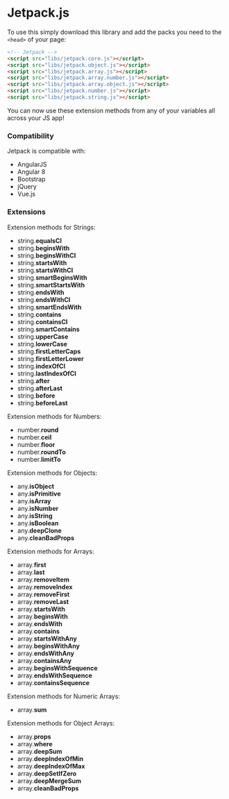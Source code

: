 # Jetpack.js

To use this simply download this library and add the packs you need to the `<head>` of your page:

```html
<!-- Jetpack -->
<script src="libs/jetpack.core.js"></script>
<script src="libs/jetpack.object.js"></script>
<script src="libs/jetpack.array.js"></script>
<script src="libs/jetpack.array.number.js"></script>
<script src="libs/jetpack.array.object.js"></script>
<script src="libs/jetpack.number.js"></script>
<script src="libs/jetpack.string.js"></script>
```

You can now use these extension methods from any of your variables all across your JS app!

### Compatibility

Jetpack is compatible with:

- AngularJS
- Angular 8
- Bootstrap
- jQuery
- Vue.js

### Extensions

Extension methods for Strings:

- string.**equalsCI**
- string.**beginsWith**
- string.**beginsWithCI**
- string.**startsWith**
- string.**startsWithCI**
- string.**smartBeginsWith**
- string.**smartStartsWith**
- string.**endsWith**
- string.**endsWithCI**
- string.**smartEndsWith**
- string.**contains**
- string.**containsCI**
- string.**smartContains**
- string.**upperCase**
- string.**lowerCase**
- string.**firstLetterCaps**
- string.**firstLetterLower**
- string.**indexOfCI**
- string.**lastIndexOfCI**
- string.**after**
- string.**afterLast**
- string.**before**
- string.**beforeLast**

Extension methods for Numbers:

- number.**round**
- number.**ceil**
- number.**floor**
- number.**roundTo**
- number.**limitTo**

Extension methods for Objects:

- any.**isObject**
- any.**isPrimitive**
- any.**isArray**
- any.**isNumber**
- any.**isString**
- any.**isBoolean**
- any.**deepClone**
- any.**cleanBadProps**

Extension methods for Arrays:

- array.**first**
- array.**last**
- array.**removeItem**
- array.**removeIndex**
- array.**removeFirst**
- array.**removeLast**
- array.**startsWith**
- array.**beginsWith**
- array.**endsWith**
- array.**contains**
- array.**startsWithAny**
- array.**beginsWithAny**
- array.**endsWithAny**
- array.**containsAny**
- array.**beginsWithSequence**
- array.**endsWithSequence**
- array.**containsSequence**

Extension methods for Numeric Arrays:

- array.**sum**

Extension methods for Object Arrays:

- array.**props**
- array.**where**
- array.**deepSum**
- array.**deepIndexOfMin**
- array.**deepIndexOfMax**
- array.**deepSetIfZero**
- array.**deepMergeSum**
- array.**cleanBadProps**